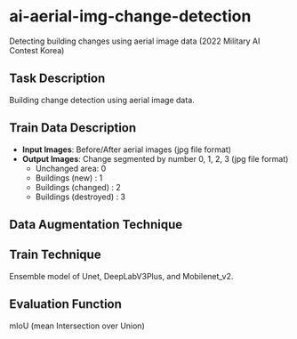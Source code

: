 # ai-aerial-img-change-detection
Detecting building changes using aerial image data (2022 Military AI Contest Korea)


## Task Description
Building change detection using aerial image data.


## Train Data Description
- **Input Images**: Before/After aerial images (jpg file format)
- **Output Images**: Change segmented by number 0, 1, 2, 3 (jpg file format)
  - Unchanged area: 0
  - Buildings (new) : 1
  - Buildings (changed) : 2
  - Buildings (destroyed) : 3


## Data Augmentation Technique

## Train Technique
Ensemble model of Unet, DeepLabV3Plus, and Mobilenet_v2.

## Evaluation Function
mIoU (mean Intersection over Union)
